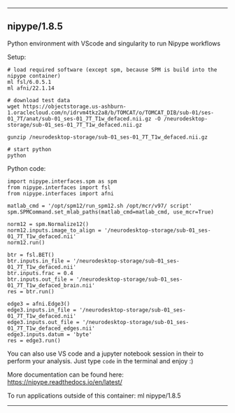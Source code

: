 
----------------------------------
## nipype/1.8.5 ##
Python environment with VScode and singularity to run Nipype workflows

Setup:
```
# load required software (except spm, because SPM is build into the nipype container)
ml fsl/6.0.5.1
ml afni/22.1.14

# download test data
wget https://objectstorage.us-ashburn-1.oraclecloud.com/n/idrvm4tkz2a8/b/TOMCAT/o/TOMCAT_DIB/sub-01/ses-01_7T/anat/sub-01_ses-01_7T_T1w_defaced.nii.gz -O /neurodesktop-storage/sub-01_ses-01_7T_T1w_defaced.nii.gz 

gunzip /neurodesktop-storage/sub-01_ses-01_7T_T1w_defaced.nii.gz 

# start python
python
```

Python code:
```
import nipype.interfaces.spm as spm
from nipype.interfaces import fsl
from nipype.interfaces import afni

matlab_cmd = '/opt/spm12/run_spm12.sh /opt/mcr/v97/ script'
spm.SPMCommand.set_mlab_paths(matlab_cmd=matlab_cmd, use_mcr=True)

norm12 = spm.Normalize12()
norm12.inputs.image_to_align = '/neurodesktop-storage/sub-01_ses-01_7T_T1w_defaced.nii'
norm12.run()

btr = fsl.BET()
btr.inputs.in_file = '/neurodesktop-storage/sub-01_ses-01_7T_T1w_defaced.nii'
btr.inputs.frac = 0.4
btr.inputs.out_file = '/neurodesktop-storage/sub-01_ses-01_7T_T1w_defaced_brain.nii'
res = btr.run() 

edge3 = afni.Edge3()
edge3.inputs.in_file = '/neurodesktop-storage/sub-01_ses-01_7T_T1w_defaced.nii'
edge3.inputs.out_file = '/neurodesktop-storage/sub-01_ses-01_7T_T1w_defaced_edges.nii'
edge3.inputs.datum = 'byte'
res = edge3.run()
```

You can also use VS code and a jupyter notebook session in their to perform your analysis. Just type `code` in the terminal and enjoy :)




More documentation can be found here: https://nipype.readthedocs.io/en/latest/

To run applications outside of this container: ml nipype/1.8.5

----------------------------------
